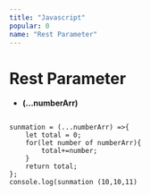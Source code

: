```yaml
---
title: "Javascript"
popular: 0
name: "Rest Parameter"
---
```


# Rest Parameter

- **(...numberArr)**

<code language="javascript">
sunmation = (...numberArr) =>{
    let total = 0;
    for(let number of numberArr){
        total+=number;
    }
    return total;
};
console.log(sunmation (10,10,11)
</code>
